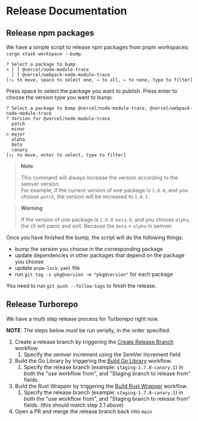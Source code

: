 # Release Documentation

## Release npm packages

We have a simple script to release npm packages from pnpm workspaces: `cargo xtask workspace --bump`.

```text
? Select a package to bump
> [ ] @vercel/node-module-trace
  [ ] @vercel/webpack-node-module-trace
[↑↓ to move, space to select one, → to all, ← to none, type to filter]
```

Press space to select the package you want to publish.
Press enter to choose the version type you want to bump:

```text
? Select a package to bump @vercel/node-module-trace, @vercel/webpack-node-module-trace
? Version for @vercel/node-module-trace
  patch
  minor
> major
  alpha
  beta
  canary
[↑↓ to move, enter to select, type to filter]
```

> **Note**
>
> This command will always increase the version according to the semver version. <br/>
> For example, if the current version of one package is `1.0.0`, and you choose `patch`, the version will be increased to `1.0.1`. <br/>

> **Warning**
>
> If the version of one package is `1.0.0-beta.0`, and you choose `alpha`, the cli will panic and exit. Because the `beta` < `alpha` in semver.

Once you have finished the bump, the script will do the following things:

- bump the version you choose in the corresponding package
- update dependencies in other packages that depend on the package you choose
- update `pnpm-lock.yaml` file
- run `git tag -s pkg@version -m "pkg@version"` for each package

You need to run `git push --follow-tags` to finish the release.

## Release Turborepo

We have a multi step release process for Turborepo right now.

**NOTE**: The steps below _must_ be run serially, in the order specified.

1. Create a release branch by triggering the [Create Release Branch](https://github.com/vercel/turbo/actions/workflows/stage.yml) workflow
   1. Specify the semver increment using the SemVer Increment field
2. Build the Go Library by triggering the [Build Go Library](https://github.com/vercel/turbo/actions/workflows/build_go_lib.yml) workflow.
   1. Specify the release branch (example: `staging-1.7.0-canary.1`) in _both_ the "use workflow from", and "Staging branch to release from" fields.
3. Build the Rust Wrapper by triggering the [Build Rust Wrapper](https://github.com/vercel/turbo/actions/workflows/build_rust.yml) workflow.
   1. Specify the release branch (example: `staging-1.7.0-canary.1`) in _both_ the "use workflow from", and "Staging branch to release from" fields. (this should match step 2.1 above)
4. Open a PR and merge the release branch back into `main`
